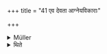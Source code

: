 +++
title = "41 एव देवता आग्नेयविकाराः"

+++

<details><summary>Müller</summary>

Offerings for two deities are vikāras of the Agnīṣomīya.

#####  Commentary

They must, however, be vegetable offerings, because the puroḍāśa for Agnī-Shomau is a vegetable offering. As an instance, the Āgnāvaiṣṇava Ekādaśakapāla is quoted. Agnīṣomīya has a short a, but the first a in āgnavaiṣṇava is long.
</details>

<details><summary>थिते</summary>

एव देवता आग्नेयविकाराः ४१
</details>
